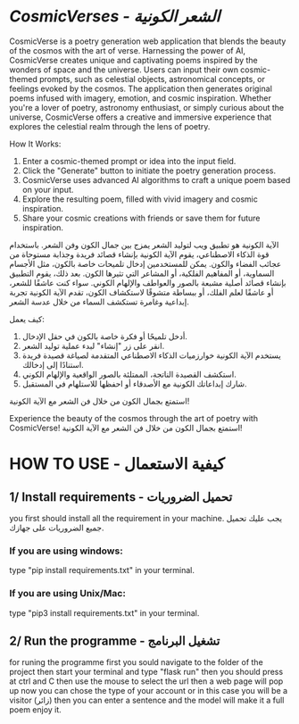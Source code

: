 
# ___CosmicVerses - الشعر الكونية___

CosmicVerse is a poetry generation web application that blends the beauty of the cosmos with the art of verse. Harnessing the power of AI, CosmicVerse creates unique and captivating poems inspired by the wonders of space and the universe. Users can input their own cosmic-themed prompts, such as celestial objects, astronomical concepts, or feelings evoked by the cosmos. The application then generates original poems infused with imagery, emotion, and cosmic inspiration. Whether you're a lover of poetry, astronomy enthusiast, or simply curious about the universe, CosmicVerse offers a creative and immersive experience that explores the celestial realm through the lens of poetry.

How It Works:
1. Enter a cosmic-themed prompt or idea into the input field.
2. Click the "Generate" button to initiate the poetry generation process.
3. CosmicVerse uses advanced AI algorithms to craft a unique poem based on your input.
4. Explore the resulting poem, filled with vivid imagery and cosmic inspiration.
5. Share your cosmic creations with friends or save them for future inspiration.

الآية الكونية هو تطبيق ويب لتوليد الشعر يمزج بين جمال الكون وفن الشعر. باستخدام قوة الذكاء الاصطناعي، يقوم الآية الكونية بإنشاء قصائد فريدة وجذابة مستوحاة من عجائب الفضاء والكون. يمكن للمستخدمين إدخال تلميحات خاصة بالكون، مثل الأجسام السماوية، أو المفاهيم الفلكية، أو المشاعر التي تثيرها الكون. بعد ذلك، يقوم التطبيق بإنشاء قصائد أصلية مشبعة بالصور والعواطف والإلهام الكوني. سواء كنت عاشقًا للشعر، أو عاشقًا لعلم الفلك، أو ببساطة متشوقًا لاستكشاف الكون، تقدم الآية الكونية تجربة إبداعية وغامرة تستكشف السماء من خلال عدسة الشعر.

كيف يعمل:
1. أدخل تلميحًا أو فكرة خاصة بالكون في حقل الإدخال.
2. انقر على زر "إنشاء" لبدء عملية توليد الشعر.
3. يستخدم الآية الكونية خوارزميات الذكاء الاصطناعي المتقدمة لصياغة قصيدة فريدة استنادًا إلى إدخالك.
4. استكشف القصيدة الناتجة، الممتلئة بالصور الواقعية والإلهام الكوني.
5. شارك إبداعاتك الكونية مع الأصدقاء أو احفظها للاستلهام في المستقبل.

استمتع بجمال الكون من خلال فن الشعر مع الآية الكونية!


Experience the beauty of the cosmos through the art of poetry with CosmicVerse! استمتع بجمال الكون من خلال فن الشعر مع الآية الكونية!

# __HOW TO USE - كيفية الاستعمال__

##  1/ Install requirements - تحميل الضروريات
you first should install all the requirement in your machine.
يجب عليك تحميل جميع الضروريات على جهازك.
### If you are using windows:
type "pip install requirements.txt" in your terminal.

### If you are using Unix/Mac:
type "pip3 install requirements.txt" in your terminal.

##  2/ Run the programme - تشغيل البرنامج
for runing the programme first you sould navigate to the folder of the project then start your terminal and type "flask run" then you should press at ctrl and C then use the mouse to select the url then a web page will pop up
now you can chose the type of your account or in this case you will be a visitor (زائر) then you can enter a sentence and the model will make it a full poem enjoy it.


